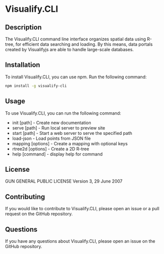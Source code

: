# Visualify.CLI

## Description

The Visualify.CLI command line interface organizes spatial data using R-tree, 
for efficient data searching and loading. 
By this means, data portals created by Visualifyjs are able to handle large-scale databases.

## Installation

To install Visualify.CLI, you can use npm. Run the following command:

```bash
npm install -g visualify-cli
```

## Usage

To use Visualify.CLI, you can run the following command:

-   init [path] - Create new documentation
-   serve [path] - Run local server to preview site
-   start [path] - Start a web server to serve the specified path
-   load-json <path> - Load points from JSON file
-   mapping [options] <path> - Create a mapping with optional keys
-   rtree2d [options] <path> - Create a 2D R-tree
-   help [command] - display help for command

## License

GUN GENERAL PUBLIC LICENSE Version 3, 29 June 2007

## Contributing

If you would like to contribute to Visualify.CLI, please open an issue or a pull
request on the GitHub repository.

## Questions

If you have any questions about Visualify.CLI, please open an issue on the
GitHub repository.
